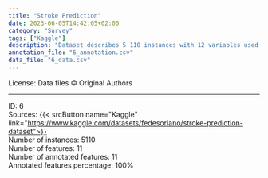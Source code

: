 ```yaml
---
title: "Stroke Prediction"
date: 2023-06-05T14:42:05+02:00
category: "Survey"
tags: ["Kaggle"]
description: "Dataset describes 5 110 instances with 12 variables used to predict whether a patient is likely to get a stroke. This data has no credentialed resources and was made available for educational purposes. Variables include gender, age, information about comorbidities, and smoking status."
annotation_file: "6_annotation.csv"
data_file: "6_data.csv"
---
```


License: Data files © Original Authors 

 --- 
ID: 6 \
Sources: {{< srcButton name="Kaggle" link="https://www.kaggle.com/datasets/fedesoriano/stroke-prediction-dataset">}}  \
Number of instances: 5110 \
Number of features: 11 \
Number of annotated features: 11 \
Annotated features percentage: 100% 
